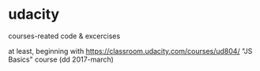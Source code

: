 # udacity
courses-reated code &amp; excercises 

at least, beginning with https://classroom.udacity.com/courses/ud804/ "JS Basics" course (dd 2017-march) 
